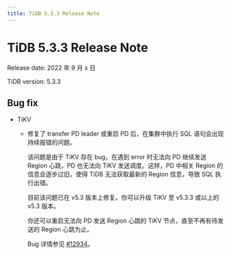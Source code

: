 ```yaml
---
title: TiDB 5.3.3 Release Note
---
```


# TiDB 5.3.3 Release Note

Release date: 2022 年 9 月 x 日

TiDB version: 5.3.3

## Bug fix

+ TiKV

    - 修复了 transfer PD leader 或重启 PD 后，在集群中执行 SQL 语句会出现持续报错的问题。

        该问题是由于 TiKV 存在 bug，在遇到 error 时无法向 PD 继续发送 Region 心跳，PD 也无法向 TiKV 发送调度。这样，PD 中相关 Region 的信息会逐步过旧，使得 TiDB 无法获取最新的 Region 信息，导致 SQL 执行出错。

        目前该问题已在 v5.3 版本上修复。你可以升级 TiKV 至 v5.3.3 或以上的 v5.3 版本。

        你还可以重启无法向 PD 发送 Region 心跳的 TiKV 节点，直至不再有待发送的 Region 心跳为止。

        Bug 详情参见 [#12934](https://github.com/tikv/tikv/issues/12934)。
